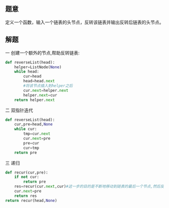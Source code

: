 ## 题意

定义一个函数，输入一个链表的头节点，反转该链表并输出反转后链表的头节点。

## 解题

一 创建一个额外的节点,帮助反转链表:

```python
def reverseList(head):
	helper=ListNode(None)
	while head:
		cur=head
		head=head.next
		#将该节点插入到helper之后
		cur.next=helper.next
		helper.next=cur
	return helper.next		
```

二 双指针迭代

```python
def reverseList(head):
	cur,pre=head,None
	while cur:
		tmp=cur.next
		cur.next=pre
		pre=cur
		cur=tmp
	return pre
```

三 递归

```python
def recur(cur,pre):
	if not cur:
		return pre
	res=recur(cur.next,cur)#这一步的目的是不断地移动到链表的最后一个节点,然后反过来一个一个地连接
	cur.next=pre
	return res
return recur(head,None)
```